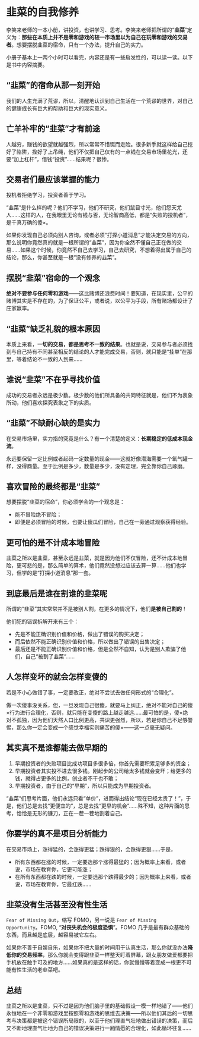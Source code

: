 # 韭菜的自我修养
李笑来老师的一本小册，讲投资，也讲学习、思考。李笑来老师把所谓的“**韭菜**”定义为：**那些在本质上并不是零和游戏的较一市场里以为自己在玩零和游戏的交易者**。想要摆脱韭菜的宿命，只有一个办法，提升自己的实力。

小册子基本上一两个小时可以看完，内容还是有一些启发性的，可以读一读。以下是书中内容摘要。

## “韭菜”的宿命从那一刻开始
我们的人生充满了荒谬，所以，清醒地认识到自己生活在一个荒谬的世界，对自己的健康成长有巨大的帮助和巨大的现实意义。

## 亡羊补牢的“韭菜”才有前途
人越穷，赚钱的欲望就越强烈，所以常常不惜铤而走险。很多新手就这样给自己挖好了陷阱，拴好了上吊绳，他们不仅把自己仅有的一点钱在交易市场里花光，还要“加上杠杆”，借钱“投资”……结果呢？很惨。

## 交易者们最应该掌握的能力
投机者拒绝学习，投资者善于学习。

“韭菜”是什么样的呢？他们不学习，他们不研究，他们鼠目寸光，他们怨天尤人……这样的人，在我眼里无论有钱与否，无论智商高低，都是“失败的投机者”，是千真万确的傻×。

如果你发现自己必须向别人咨询，或者必须“打探小道消息”才能决定交易的方向，那么说明你竟然真的就是一根所谓的“韭菜”，因为你全然不懂自己正在做的交易……如果这个时候，你竟然不自己去学习，自己去研究，不想着得出属于自己的结论，那么，你甚至就是一根“没有修养的韭菜”。

## 摆脱“韭菜”宿命的一个观念
**绝对不要参与任何零和游戏**——这比赌博还浪费时间！要知道，在现实里，公平的赌博其实是不存在的，为了保证公平，或者说，以公平为手段，所有赌场都设计了庄家赢率。

## “韭菜”缺乏礼貌的根本原因
本质上来看，**一切的交易，都是思考不一致的结果**。也就是说，交易参与者必须找到与自己持有不同甚至相反的结论的人才能完成交易，否则，就只能是“挂单”在那里，等着结论不一致的人到来……

## 谁说“韭菜”不在乎寻找价值
成功的交易者永远是极少数。极少数的他们所具备的共同特征就是，他们不为表象所动，他们喜欢探究表象之下的实质。

## “韭菜”不缺耐心缺的是实力
在交易市场里，实力指的究竟是什么？有一个清楚的定义：**长期稳定的低成本现金流**。

永远要保留一定比例或者起码一定数量的现金——这就好像潜海需要一个氧气罐一样，没得商量。至于比例是多少，数量是多少，没有定理，完全靠你自己琢磨。

## 喜欢冒险的最终都是“韭菜”
想要摆脱“韭菜的宿命”，你必须学会的一个观念是：

- 能不冒险绝不冒险；
- 即便是必须冒险的时候，也要让傻瓜们冒险，自己在一旁通过观察获得经验。

## 更可怕的是不计成本地冒险
韭菜之所以是韭菜，甚至永远是韭菜，就是因为他们不仅冒险，还不计成本地冒险，更可悲的是，那么简单的算术，他们竟然没想过应该去算一算……他们也学习，但学的是“打探小道消息”那一套。

## 到底最后是谁在割谁的韭菜呢
所谓的“韭菜”其实常常并不是被别人割，在更多的情况下，他们**是被自己割的**！

他们犯的错误拆解开来有三个：

- 先是不能正确识别价值和价格，做出了错误的购买决定；
- 而后依然不能正确识别价值和价格，所以做出了错误的出售决定；
- 最后还是不能正确识别价值和价格，但是全然不自知，认为是别人欺骗了他们，自己“被割了韭菜”……

## 人怎样变坏的就会怎样变傻的
若是不小心做错了事，一定要改正，绝对不尝试去做任何形式的“合理化”。

做一次傻事没关系，但，一旦发现自己很傻，就要马上纠正，绝对不能对自己的傻×行为进行合理化，否则，就只能在变傻的路上越走越远……最可怕的是，傻×绝对不孤独，因为他们天然人口比例更高，共识更强烈，所以，若是你自己不足够警惕，那么你一定会变成一个感觉幸福实则痛苦的傻×——这一点毫无疑问。

## 其实真不是谁都能去做早期的
1. 早期投资者的失败项目比成功项目多很多倍，你首先需要积累足够多的资金；
2. 早期投资者其实投不进去很多钱。刚起步的公司给太多钱就会变坏；给更多的钱，就得占更多的比例，创业者不干也不敢；
3. 早期投资者，由于自己的“早期”，所以只能成为早期投资者。

“韭菜”们思考片面，他们永远只看“单价”，进而得出结论“现在已经太贵了！”，于是，他们总是去找“更便宜的”，总是去找“更早的机会”……殊不知，这种片面的思考，恰恰是无形的镰刀，正在一茬一茬地割着自己。

## 你要学的真不是项目分析能力
在交易市场上，涨得猛的，会涨得更猛；跌得狠的，会跌得更狠……于是，

- 所有东西都在涨的时候，一定要选那个涨得最猛的；因为概率上来看，或者说，市场在教育你，它更可能涨；
- 在所有东西都在跌的时候，一定要选那个跌得最少的；因为概率上来看，或者说，市场在教育你，它最扛跌……

## 韭菜没有生活甚至没有性生活
`Fear of Missing Out`，缩写 FOMO，另一说是 `Fear of Missing Opportunity`。FOMO, “**对丧失机会的极度恐惧**”。FOMO 几乎是最有群众基础的东西，而且越是底层，越容易被它左右。

如果你不善于自娱自乐，如果你不把大量的时间用于认真生活，那么你就没办法**降低你的交易频率**，那么你就会变得跟韭菜一样整天盯着屏幕，跟女朋友做爱都要把手机放在触手可及的地方……如果真的是这样的话，你就慢慢等着变成一根更不可能有性生活的老韭菜吧。

## 总结
韭菜之所以是韭菜，只不过是因为他们脑子里的基础假设一模一样地错了——他们永恒地在一个非零和游戏里按照零和游戏的思维去决策——所以他们其后的一切思考与决策都是被这个错误所局限的，以至于他们理直气壮地做出错误的决策，而后又不断地理直气壮地为自己的错误决策进行一厢情愿的合理化，如此循环往复……